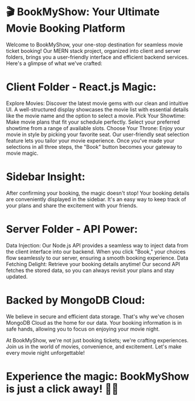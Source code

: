 # 🎬 BookMyShow: Your Ultimate Movie Booking Platform

 Welcome to BookMyShow, your one-stop destination for seamless movie ticket booking! Our MERN stack project, organized into client and server    folders, brings you a user-friendly interface and efficient backend services. Here's a glimpse of what we've crafted:

# Client Folder - React.js Magic:

 Explore Movies: Discover the latest movie gems with our clean and intuitive UI. A well-structured display showcases the movie list with essential details like the movie name and the option to select a movie.
 Pick Your Showtime: Make movie plans that fit your schedule perfectly. Select your preferred showtime from a range of available slots.
 Choose Your Throne: Enjoy your movie in style by picking your favorite seat. Our user-friendly seat selection feature lets you tailor your movie experience.
 Once you've made your selections in all three steps, the "Book" button becomes your gateway to movie magic.

# Sidebar Insight:
 After confirming your booking, the magic doesn't stop! Your booking details are conveniently displayed in the sidebar. It's an easy way to keep track of your plans and share the excitement with your friends.

# Server Folder - API Power:

 Data Injection: Our Node.js API provides a seamless way to inject data from the client interface into our backend. When you click "Book," your choices flow seamlessly to our server, ensuring a smooth booking experience.
 Data Fetching Delight: Retrieve your booking details anytime! Our second API fetches the stored data, so you can always revisit your plans and stay updated.
# Backed by MongoDB Cloud:
 We believe in secure and efficient data storage. That's why we've chosen MongoDB Cloud as the home for our data. Your booking information is in safe hands, allowing you to focus on enjoying your movie night.

At BookMyShow, we're not just booking tickets; we're crafting experiences. Join us in the world of movies, convenience, and excitement. Let's make every movie night unforgettable!

# Experience the magic: BookMyShow is just a click away! 🍿🎉